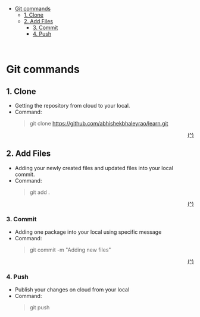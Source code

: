 <div id="top-of-page"></div>

- [Git commands](#git-commands)
  - [1. Clone](#1-clone)
  - [2. Add Files](#2-add-files)
    - [3. Commit](#3-commit)
    - [4. Push](#4-push)

<br />

# Git commands

## 1. Clone
- Getting the repository from cloud to your local.
- Command:
  > git clone https://github.com/abhishekbhaleyrao/learn.git

<div align="right"><a href="#top-of-page">(^)</a></div>

## 2. Add Files
- Adding your newly created files and updated files into your local commit.
- Command:
  > git add .

<div align="right"><a href="#top-of-page">(^)</a></div>

### 3. Commit
- Adding one package into your local using specific message
- Command:
  > git commit -m "Adding new files"

<div align="right"><a href="#top-of-page">(^)</a></div>

### 4. Push
- Publish your changes on cloud from your local
- Command:
  > git push